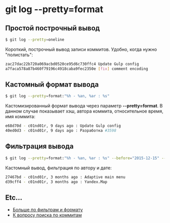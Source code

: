 # git log --pretty=format

## Простой построчный вывод

```bash
$ git log --pretty=oneline
```
Короткий, построчный вывод записи коммитов. Удобно, когда нужно "полистать":
```bash
zac27dac22b720a069acbd0520ce95d6c730ffc4 Update Gulp config
a7faca578a87b460f79196c4918caba9fec2350e [fix] comment encoding
```

## Кастомный формат вывода

```bash
$ git log --pretty=format:"%h - %an, %ar : %s"
```

Кастомизированный формат вывода через параметр **--pretty=format**.
В данном случае показывает хэш, автора коммита, относительное время, имя коммита:
```bash
e68d70d - c01nd01r, 9 days ago : Update Gulp config
40ed0d3 - c01nd01r, 9 days ago : Разработка #3598
```

## Фильтрация вывода

```bash
$ git log --pretty=format:"%h - %an, %ar : %s" --before="2015-12-15" --author="c01nd01r"
```
Кастомный вывод, фильтрация по автору и дате:
```bash
27467bd - c01nd01r, 3 months ago : Adaptive main menu
d39cff4 - c01nd01r, 3 months ago : Yandex.Map
```

## Etc...
* [Больше по фильтрам и формату](https://git-scm.com/book/ru/v1/%D0%9E%D1%81%D0%BD%D0%BE%D0%B2%D1%8B-Git-%D0%9F%D1%80%D0%BE%D1%81%D0%BC%D0%BE%D1%82%D1%80-%D0%B8%D1%81%D1%82%D0%BE%D1%80%D0%B8%D0%B8-%D0%BA%D0%BE%D0%BC%D0%BC%D0%B8%D1%82%D0%BE%D0%B2)
* [К вопросу поиска по коммитам](https://toster.ru/q/138885)
